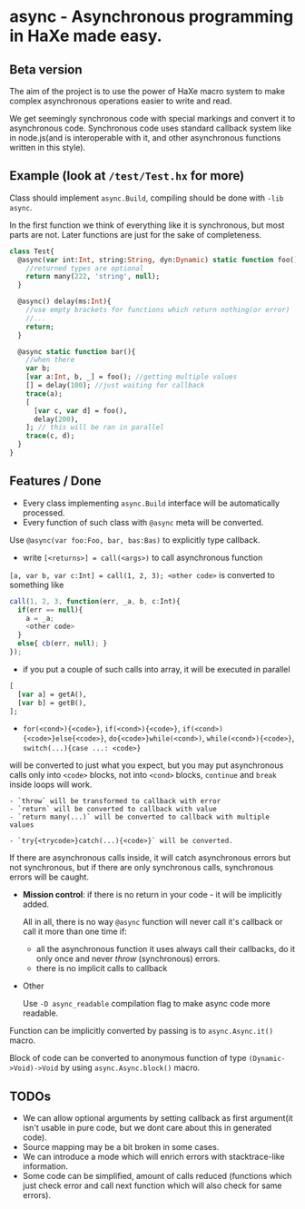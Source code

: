 # async - Asynchronous programming in HaXe made easy.

## Beta version

The aim of the project is to use the power of HaXe macro system to make complex asynchronous operations easier to write and read.

We get seemingly synchronous code with special markings and convert it to asynchronous code. Synchronous code uses standard callback system like in node.js(and is interoperable with it, and other asynchronous functions written in this style).

## Example (look at `/test/Test.hx` for more)

  Class should implement `async.Build`, compiling should be done with `-lib async`.

  In the first function we think of everything like it is synchronous, but most parts are not.
  Later functions are just for the sake of completeness.

``` haxe
class Test{
  @async(var int:Int, string:String, dyn:Dynamic) static function foo(){
    //returned types are optional
    return many(222, 'string', null);
  }

  @async() delay(ms:Int){
    //use empty brackets for functions which return nothing(or error)
    //...
    return;
  }

  @async static function bar(){
    //when there
    var b;
    [var a:Int, b, _] = foo(); //getting multiple values
    [] = delay(100); //just waiting for callback
    trace(a);
    [
      [var c, var d] = foo(),
      delay(200),
    ]; // this will be ran in parallel
    trace(c, d);
  }
}
```

## Features / Done

  + Every class implementing `async.Build` interface will be automatically processed.
  + Every function of such class with `@async` meta will be converted.

  Use `@async(var foo:Foo, bar, bas:Bas)` to explicitly type callback.

  + write `[<returns>] = call(<args>)` to call asynchronous function

  `[a, var b, var c:Int] = call(1, 2, 3); <other code>` is converted to something like
``` js
call(1, 2, 3, function(err, _a, b, c:Int){
  if(err == null){
    a = _a;
    <other code>
  }
  else{ cb(err, null); }
});
```
  + if you put a couple of such calls into array, it will be executed in parallel
``` haxe
[
  [var a] = getA(),
  [var b] = getB(),
];
```
  + `for(<cond>){<code>}`, `if(<cond>){<code>}`, `if(<cond>){<code>}else{<code>}`, `do{<code>}while(<cond>)`, `while(<cond>){<code>}`, `switch(...){case ...: <code>}`

  will be converted to just what you expect, but you may put asynchronous calls only into `<code>` blocks, not into `<cond>` blocks, `continue` and `break` inside loops will work.

    - `throw` will be transformed to callback with error
    - `return` will be converted to callback with value
    - `return many(...)` will be converted to callback with multiple values

    - `try{<trycode>}catch(...){<code>}` will be converted.

  If there are asynchronous calls inside, it will catch asynchronous errors but not synchronous, but if there are only synchronous calls, synchronous errors will be caught.

  + **Mission control**: if there is no return in your code - it will be implicitly added.

    All in all, there is no way `@async` function will never call it's callback or call it more than one time if:
      - all the asynchronous function it uses always call their callbacks, do it only once and never *throw* (synchronous) errors.
      - there is no implicit calls to callback

  + Other

    Use `-D async_readable` compilation flag to make async code more readable.

  Function can be implicitly converted by passing is to `async.Async.it()` macro.

  Block of code can be converted to anonymous function of type `(Dynamic->Void)->Void` by using `async.Async.block()` macro.

## TODOs
  + We can allow optional arguments by setting callback as first argument(it isn't usable in pure code, but we dont care about this in generated code).
  + Source mapping may be a bit broken in some cases.
  + We can introduce a mode which will enrich errors with stacktrace-like information.
  + Some code can be simplified, amount of calls reduced (functions which just check error and call next function which will also check for same errors).

